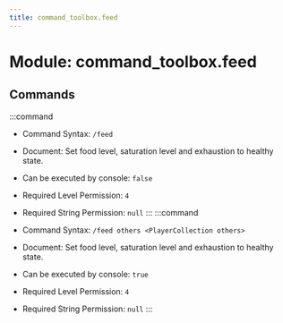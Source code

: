 ```yaml
---
title: command_toolbox.feed
---
```



# Module: command_toolbox.feed

## Commands
:::command
- Command Syntax: `/feed`
- Document:   Set food level, saturation level and exhaustion to healthy state.


- Can be executed by console: `false`
- Required Level Permission: `4`
- Required String Permission: `null`
:::
:::command
- Command Syntax: `/feed others <PlayerCollection others>`
- Document:   Set food level, saturation level and exhaustion to healthy state.


- Can be executed by console: `true`
- Required Level Permission: `4`
- Required String Permission: `null`
:::

